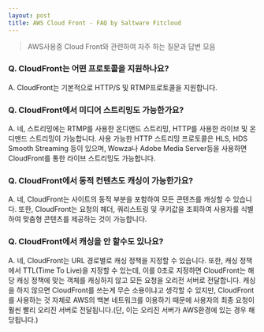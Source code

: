 ```yaml
---
layout: post
title: AWS Cloud Front - FAQ by Saltware Fitcloud
---
```


>AWS사용중 Cloud Front와 관련하여 자주 하는 질문과 답변 모음

### Q. CloudFront는 어떤 프로토콜을 지원하나요?
A. CloudFront는 기본적으로 HTTP/S 및 RTMP프로토콜을 지원합니다.

### Q. CloudFront에서 미디어 스트리밍도 가능한가요?
A. 네, 스트리밍에는 RTMP를 사용한 온디맨드 스트리밍, HTTP를 사용한 라이브 및 온디맨드 스트리밍이 가능합니다.
사용 가능한 HTTP 스트리밍 프로토콜은 HLS, HDS Smooth Streaming 등이 있으며, Wowza나 Adobe Media Server등을 사용하면 CloudFront를 통한 라이브 스트리밍도 가능합니다.

### Q. CloudFront에서 동적 컨텐츠도 캐싱이 가능한가요?
A. 네, CloudFront는 사이트의 동적 부분을 포함하여 모든 콘텐츠를 캐싱할 수 있습니다. 또한, CloudFront는 요청의 헤더, 쿼리스트링 및 쿠키값을 조회하여 사용자를 식별하여 맞춤형 콘텐츠를 제공하는 것이 가능합니다.

### Q. CloudFront에서 캐싱을 안 할수도 있나요?
A. 네, CloudFront는 URL 경로별로 캐싱 정책을 지정할 수 있습니다. 또한, 캐싱 정책에서 TTL(Time To Live)을 지정할 수 있는데, 이를 0초로 지정하면 CloudFront는 해당 캐싱 정책에 맞는 객체를 캐싱하지 않고 모든 요청을 오리전 서버로 전달합니다. 캐싱을 하지 않으면 CloudFront를 쓰는게 무슨 소용이냐고 생각할 수 있지만, CloudFront를 사용하는 것 자체로 AWS의 백본 네트워크를 이용하기 때문에 사용자의 최종 요청이 훨씬 빨리 오리진 서버로 전달됩니다.(단, 이는 오리진 서버가 AWS환경에 있는 경우 해당됩니다.)
